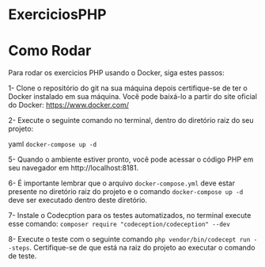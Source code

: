 # ExerciciosPHP

<h1> Como Rodar </h1>

Para rodar os exercicios PHP  usando o Docker, siga estes passos:

1- Clone o repositório do git na sua máquina depois certifique-se de ter o Docker instalado em sua máquina. 
Você pode baixá-lo a partir do site oficial do Docker: https://www.docker.com/

2- Execute o seguinte comando no terminal, dentro do diretório raiz do seu projeto:

yaml
`docker-compose up -d`

5- Quando o ambiente estiver pronto, você pode acessar o código PHP em seu navegador em http://localhost:8181. 

6- É importante lembrar que o arquivo `docker-compose.yml` deve estar presente no diretório raiz do projeto e o comando `docker-compose up -d` deve ser executado dentro deste diretório.
 
7- Instale o Codecption para os testes automatizados, no terminal execute esse comando: `composer require "codeception/codeception" --dev`

8- Execute o teste com o seguinte comando `php vendor/bin/codecept run --steps`. Certifique-se de que está na raiz do projeto ao executar o comando de teste.
